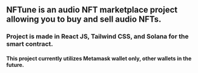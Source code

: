 <h2> NFTune is an audio NFT marketplace project allowing you to buy and sell audio NFTs. </h2>

<h3> Project is made in React JS, Tailwind CSS, and Solana for the smart contract. </h3>
<h4> This project currently utilizes Metamask wallet only, other wallets in the future. </h4>
